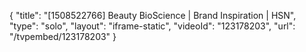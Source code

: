 {
    "title": "[1508522766] Beauty BioScience | Brand Inspiration | HSN",
    "type": "solo",
    "layout": "iframe-static",
    "videoId": "123178203",
    "url": "\/tvpembed\/123178203"
}